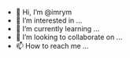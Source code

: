 - 👋 Hi, I’m @imrym
- 👀 I’m interested in ...
- 🌱 I’m currently learning ...
- 💞️ I’m looking to collaborate on ...
- 📫 How to reach me ...

<!---
imrym/imrym is a ✨ special ✨ repository because its `README.md` (this file) appears on your GitHub profile.
You can click the Preview link to take a look at your changes.
--->
